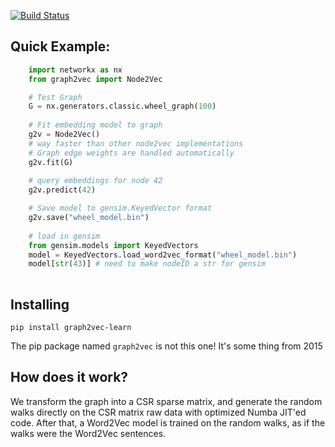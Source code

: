 [![Build Status](https://travis-ci.com/VHRanger/graph2vec.svg?branch=master)](https://travis-ci.com/VHRanger/graph2vec)

## Quick Example:
```python
    import networkx as nx
    from graph2vec import Node2Vec

    # Test Graph
    G = nx.generators.classic.wheel_graph(100)
 
    # Fit embedding model to graph
    g2v = Node2Vec()
    # way faster than other node2vec implementations
    # Graph edge weights are handled automatically
    g2v.fit(G)
 
    # query embeddings for node 42
    g2v.predict(42)

    # Save model to gensim.KeyedVector format
    g2v.save("wheel_model.bin")
    
    # load in gensim
    from gensim.models import KeyedVectors
    model = KeyedVectors.load_word2vec_format("wheel_model.bin")
    model[str(43)] # need to make nodeID a str for gensim
    
```
## Installing

`pip install graph2vec-learn`

The pip package named `graph2vec` is not this one! It's some thing from 2015

## How does it work?

We transform the graph into a CSR sparse matrix, and generate the random walks directly on the CSR matrix raw data with optimized Numba JIT'ed code. After that, a Word2Vec model is trained on the random walks, as if the walks were the Word2Vec sentences.
